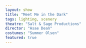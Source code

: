 ```yaml
---
layout: show
title: "Meet Me in the Dark"
tags: lighting, scenery
theatre: "Salt & Sage Productions"
director: "Asae Dean"
costumes: "Summer Olsen"
featured: true
---
```

